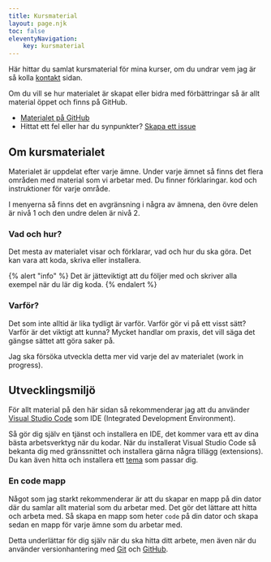 ```yaml
---
title: Kursmaterial
layout: page.njk
toc: false
eleventyNavigation:
    key: kursmaterial
---
```


Här hittar du samlat kursmaterial för mina kurser, om du undrar vem jag är så kolla [kontakt](/kontakt) sidan.

Om du vill se hur materialet är skapat eller bidra med förbättringar så är allt material öppet och finns på GitHub.

- [Materialet på GitHub](https://github.com/jensadev/kursmaterial)
- Hittat ett fel eller har du synpunkter? [Skapa ett issue](https://github.com/jensadev/kursmaterial/issues)

## Om kursmaterialet

Materialet är uppdelat efter varje ämne. Under varje ämnet så finns det flera områden med material som vi arbetar med. Du finner förklaringar. kod och instruktioner för varje område.

I menyerna så finns det en avgränsning i några av ämnena, den övre delen är nivå 1 och den undre delen är nivå 2.

### Vad och hur?

Det mesta av materialet visar och förklarar, vad och hur du ska göra. Det kan vara att koda, skriva eller installera.

{% alert "info" %}
Det är jätteviktigt att du följer med och skriver alla exempel när du lär dig koda. 
{% endalert %}

### Varför?

Det som inte alltid är lika tydligt är varför. Varför gör vi på ett visst sätt? Varför är det viktigt att kunna? Mycket handlar om praxis, det vill säga det gängse sättet att göra saker på.

Jag ska försöka utveckla detta mer vid varje del av materialet (work in progress).

## Utvecklingsmiljö

För allt material på den här sidan så rekommenderar jag att du använder [Visual Studio Code](https://code.visualstudio.com/) som IDE (Integrated Development Environment).

Så gör dig själv en tjänst och installera en IDE, det kommer vara ett av dina bästa arbetsverktyg när du kodar. När du installerat Visual Studio Code så bekanta dig med gränssnittet och installera gärna några tillägg (extensions). Du kan även hitta och installera ett [tema](https://vscodethemes.com/) som passar dig.

### En code mapp

Något som jag starkt rekommenderar är att du skapar en mapp på din dator där du samlar allt material som du arbetar med. Det gör det lättare att hitta och arbeta med. Så skapa en mapp som heter `code` på din dator och skapa sedan en mapp för varje ämne som du arbetar med.

Detta underlättar för dig själv när du ska hitta ditt arbete, men även när du använder versionhantering med [Git](https://git-scm.com/) och [GitHub](https://github.com/).